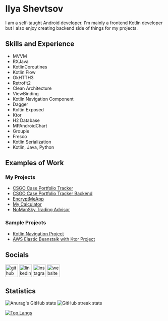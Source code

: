 # Ilya Shevtsov
I am a self-taught Android developer. I'm mainly a frontend Kotlin developer but I also enjoy creating backend side of things for my projects. 

## Skills and Experience

- MVVM
- RXJava 
- KotlinCoroutines
- Kotlin Flow
- OkHTTH3
- Retrofit2
- Clean Architecture
- ViewBinding
- Kotlin Navigation Component 
- Dagger
- Koltin Exposed
- Ktor
- H2 Database
- MPAndroidChart
- Groupie
- Fresco
- Kotlin Serialization
- Kotlin, Java, Python

## Examples of Work
### My Projects
- [CSGO Case Portfolio Tracker](https://github.com/ilya-shevtsov/CSGOCasesWatcherApp)
- [CSGO Case Portfolio Tracker Backend](https://github.com/ilya-shevtsov/CSGOCasesWatcherAppServer)
- [EncryptMeApp](https://github.com/ilya-shevtsov/EncryptMeApp)
- [My Calculator](https://github.com/ilya-shevtsov/MyCalculator)
- [NoManSky Trading Advisor](https://github.com/ilya-shevtsov/NoManSkyTradingAdvisor)
### Sample Projects
- [Kotlin Navigation Project](https://github.com/ilya-shevtsov/Kotlin-Navigation-Project)
- [AWS Elastic Beanstalk with Ktor Project](https://github.com/ilya-shevtsov/AWS-Elastic-Beanstalk-Ktor-Sample-Project)

## Socials

[<img src='https://cdn.jsdelivr.net/npm/simple-icons@3.0.1/icons/github.svg' alt='github' height='40'>](https://github.com/ilya-shevtsov)  [<img src='https://cdn.jsdelivr.net/npm/simple-icons@3.0.1/icons/linkedin.svg' alt='linkedin' height='40'>](https://www.linkedin.com/in/ilya-shevtsov-155181201/)  [<img src='https://cdn.jsdelivr.net/npm/simple-icons@3.0.1/icons/instagram.svg' alt='instagram' height='40'>](https://www.instagram.com/princeofroyalnothing/)  [<img src='https://cdn.jsdelivr.net/npm/simple-icons@3.0.1/icons/icloud.svg' alt='website' height='40'>](https://www.ilya-shevtsov.com/blog)  

## Statistics
![Anurag's GitHub stats](https://github-readme-stats.vercel.app/api?username=ilya-shevtsov&count_private=true&show_icons=true)
![GitHub streak stats](https://github-readme-streak-stats.herokuapp.com/?user=ilya-shevtsov)

[![Top Langs](https://github-readme-stats.vercel.app/api/top-langs/?username=ilya-shevtsov&layout=compact)](https://github.com/anuraghazra/github-readme-stats)
